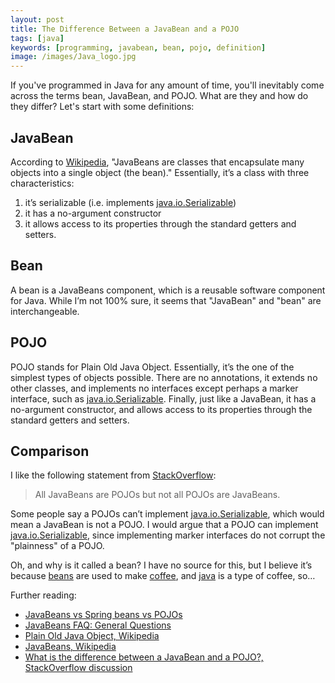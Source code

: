 ```yaml
---
layout: post
title: The Difference Between a JavaBean and a POJO
tags: [java]
keywords: [programming, javabean, bean, pojo, definition]
image: /images/Java_logo.jpg
---
```


If you've programmed in Java for any amount of time, you'll inevitably come across the terms bean, JavaBean, and POJO. What are they and how do they differ? Let's start with some definitions:

## JavaBean

According to [Wikipedia](https://en.wikipedia.org/wiki/JavaBeans), "JavaBeans are classes that encapsulate many objects into a single object (the bean)." Essentially, it’s a class with three characteristics:

1. it’s serializable (i.e. implements [java.io.Serializable](https://docs.oracle.com/javase/8/docs/api/java/io/Serializable.html))
2. it has a no-argument constructor
3. it allows access to its properties through the standard getters and setters.

## Bean

A bean is a JavaBeans component, which is a reusable software component for Java. While I’m not 100% sure, it seems that "JavaBean" and "bean" are interchangeable.

## POJO

POJO stands for Plain Old Java Object. Essentially, it’s the one of the simplest types of objects possible. There are no annotations, it extends no other classes, and implements no interfaces except perhaps a marker interface, such as [java.io.Serializable](https://docs.oracle.com/javase/8/docs/api/java/io/Serializable.html). Finally, just like a JavaBean, it has a no-argument constructor, and allows access to its properties through the standard getters and setters.

## Comparison

I like the following statement from [StackOverflow](http://stackoverflow.com/questions/1394265/what-is-the-difference-between-a-javabean-and-a-pojo/24886660#24886660):

> All JavaBeans are POJOs but not all POJOs are JavaBeans.

Some people say a POJOs can’t implement [java.io.Serializable](https://docs.oracle.com/javase/8/docs/api/java/io/Serializable.html), which would mean a JavaBean is not a POJO. I would argue that a POJO can implement [java.io.Serializable](https://docs.oracle.com/javase/8/docs/api/java/io/Serializable.html), since implementing marker interfaces do not corrupt the "plainness" of a POJO.

Oh, and why is it called a bean? I have no source for this, but I believe it’s because [beans](https://en.wikipedia.org/wiki/Coffee_bean) are used to make [coffee](https://en.wikipedia.org/wiki/Coffee), and [java](https://en.wikipedia.org/wiki/Java_coffee) is a type of coffee, so…

Further reading:

* [JavaBeans vs Spring beans vs POJOs](http://www.shaunabram.com/beans-vs-pojos/)
* [JavaBeans FAQ: General Questions](http://www.oracle.com/technetwork/java/javase/faq-135947.html)
* [Plain Old Java Object, Wikipedia](https://en.wikipedia.org/wiki/Plain_Old_Java_Object)
* [JavaBeans, Wikipedia](https://en.wikipedia.org/wiki/JavaBeans)
* [What is the difference between a JavaBean and a POJO?, StackOverflow discussion](http://stackoverflow.com/questions/1394265/what-is-the-difference-between-a-javabean-and-a-pojo)
